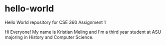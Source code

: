 # hello-world
Hello World repository for CSE 360 Assignment 1

Hi Everyone!
My name is Kristian Meling and I'm a third year student at ASU majoring in History and Computer Science.
